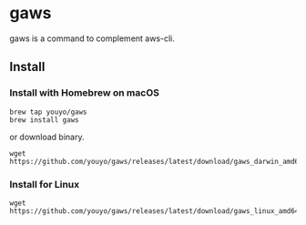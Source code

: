 # gaws

gaws is a command to complement aws-cli.

## Install

### Install with Homebrew on macOS

```
brew tap youyo/gaws
brew install gaws
```

or download binary.

```
wget https://github.com/youyo/gaws/releases/latest/download/gaws_darwin_amd64.zip
```

### Install for Linux

```
wget https://github.com/youyo/gaws/releases/latest/download/gaws_linux_amd64.tar.gz
```
